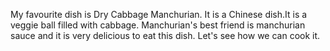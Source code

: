My favourite dish is Dry Cabbage Manchurian. It is a Chinese dish.It is a veggie ball filled with cabbage. Manchurian's best friend is manchurian sauce and it is very delicious to eat this dish.
Let's see how we can cook it.